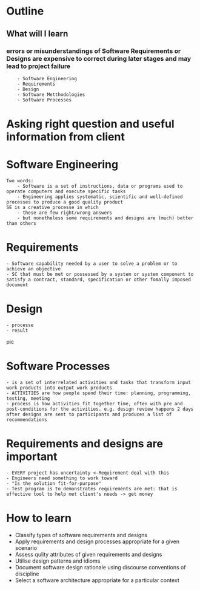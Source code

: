 # Outline
## What will I learn
### errors or misunderstandings of Software Requirements or Designs are expensive to correct during later stages and may lead to project failure
        - Software Engineering
        - Requirements
        - Design
        - Software Metthodologies
        - Software Processes

        
# Asking right question and useful information from client

# Software Engineering
    Two words:
        - Software is a set of instructions, data or programs used to operate computers and execute specific tasks
        - Engineering applies systematic, scientific and well-defined processes to produce a good quality product
    SE is a creative processe in which 
        - these are few right/wrong answers
        - but nonetheless some requirements and designs are (much) better than others

# Requirements
    - Software capability needed by a user to solve a problem or to achieve an objective
    - SC that must be met or possessed by a system or system component to satisfy a contract, standard, specification or other fomally imposed document

# Design
    - processe
    - result

pic

# Software Processes
    - is a set of interrelated activities and tasks that transform input work products into output work products
    - ACTIVITIES are how people spend their time: planning, programming, testing, meeting
    - process is how activities fit together time, often with pre and post-conditions for the activities. e.g. design review happens 2 days after designs are sent to participants and produces a list of recommendations

# Requirements and designs are important
    - EVERY project has uncertainty <-Requirement deal with this
    - Engineers need something to work toward
    - "Is the solution fit-for-purpose"
    - Test program is to demonstrates requirements are met: that is effective tool to help met client's needs -> get money

# How to learn
 - Classify types of software requirements and designs
 - Apply requirements and design processes appropriate for a given scenario
 - Assess qulity attributes of given requirements and designs
 - Utilise design patterns and idioms
 - Document software design rationale using discourse conventions of discipline
 - Select a software architecture appropriate for a particular context